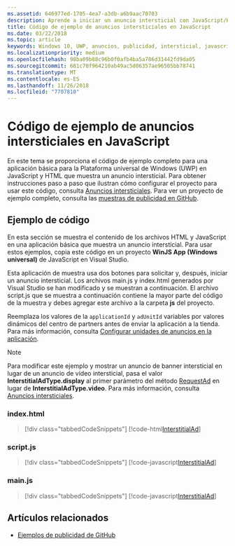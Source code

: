 ```yaml
---
ms.assetid: 646977ed-1705-4ea7-a3db-a6b9aac70703
description: Aprende a iniciar un anuncio intersticial con JavaScript/HTML.
title: Código de ejemplo de anuncios intersticiales en JavaScript
ms.date: 03/22/2018
ms.topic: article
keywords: Windows 10, UWP, anuncios, publicidad, intersticial, javascript, código de muestra, ads, advertising, interstitial, sample code
ms.localizationpriority: medium
ms.openlocfilehash: 98ba09b88c96b0f0afb4ba5a786d31442fd9da05
ms.sourcegitcommit: 681c70f964210ab49ac5d06357ae96505bb78741
ms.translationtype: MT
ms.contentlocale: es-ES
ms.lasthandoff: 11/26/2018
ms.locfileid: "7707810"
---
```

# <a name="interstitial-ad-sample-code-in-javascript"></a>Código de ejemplo de anuncios intersticiales en JavaScript

En este tema se proporciona el código de ejemplo completo para una aplicación básica para la Plataforma universal de Windows (UWP) en JavaScript y HTML que muestra un anuncio intersticial. Para obtener instrucciones paso a paso que ilustran cómo configurar el proyecto para usar este código, consulta [Anuncios intersticiales](interstitial-ads.md). Para ver un proyecto de ejemplo completo, consulta las [muestras de publicidad en GitHub](http://aka.ms/githubads).

## <a name="code-example"></a>Ejemplo de código

En esta sección se muestra el contenido de los archivos HTML y JavaScript en una aplicación básica que muestra un anuncio intersticial. Para usar estos ejemplos, copia este código en un proyecto **WinJS App (Windows universal)** de JavaScript en Visual Studio.

Esta aplicación de muestra usa dos botones para solicitar y, después, iniciar un anuncio intersticial. Los archivos main.js y index.html generados por Visual Studio se han modificado y se muestran a continuación. El archivo script.js que se muestra a continuación contiene la mayor parte del código de la muestra y debes agregar este archivo a la carpeta **js** del proyecto.

Reemplaza los valores de la ```applicationId``` y ```adUnitId``` variables por valores dinámicos del centro de partners antes de enviar la aplicación a la tienda. Para más información, consulta [Configurar unidades de anuncios en la aplicación](set-up-ad-units-in-your-app.md#live-ad-units).

> [!NOTE]
> Para modificar este ejemplo y mostrar un anuncio de banner intersticial en lugar de un anuncio de vídeo intersticial, pasa el valor **InterstitialAdType.display** al primer parámetro del método [RequestAd](https://docs.microsoft.com/uwp/api/microsoft.advertising.winrt.ui.interstitialad.requestad) en lugar de **InterstitialAdType.video**. Para más información, consulta [Anuncios intersticiales](interstitial-ads.md).

### <a name="indexhtml"></a>index.html

> [!div class="tabbedCodeSnippets"]
[!code-html[InterstitialAd](./code/AdvertisingSamples/InterstitialAdSamples/js/index.html#L1-L21)]

### <a name="scriptjs"></a>script.js

> [!div class="tabbedCodeSnippets"]
[!code-javascript[InterstitialAd](./code/AdvertisingSamples/InterstitialAdSamples/js/script.js#script)]

### <a name="mainjs"></a>main.js

> [!div class="tabbedCodeSnippets"]
[!code-javascript[InterstitialAd](./code/AdvertisingSamples/InterstitialAdSamples/js/main.js#main)]

## <a name="related-topics"></a>Artículos relacionados

* [Ejemplos de publicidad de GitHub](http://aka.ms/githubads)

 
